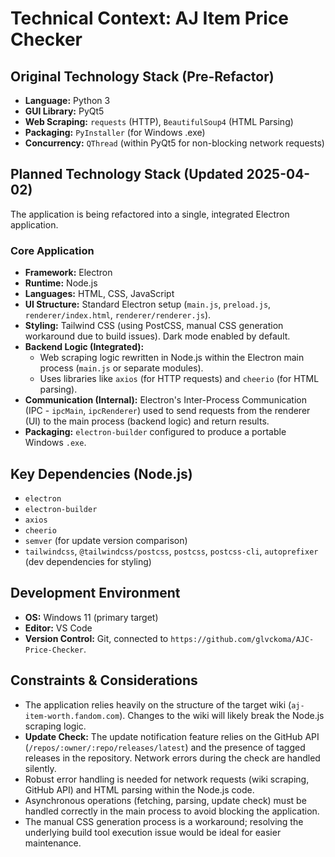 # Technical Context: AJ Item Price Checker

## Original Technology Stack (Pre-Refactor)

*   **Language:** Python 3
*   **GUI Library:** PyQt5
*   **Web Scraping:** `requests` (HTTP), `BeautifulSoup4` (HTML Parsing)
*   **Packaging:** `PyInstaller` (for Windows .exe)
*   **Concurrency:** `QThread` (within PyQt5 for non-blocking network requests)

## Planned Technology Stack (Updated 2025-04-02)

The application is being refactored into a single, integrated Electron application.

### Core Application

*   **Framework:** Electron
*   **Runtime:** Node.js
*   **Languages:** HTML, CSS, JavaScript
*   **UI Structure:** Standard Electron setup (`main.js`, `preload.js`, `renderer/index.html`, `renderer/renderer.js`).
*   **Styling:** Tailwind CSS (using PostCSS, manual CSS generation workaround due to build issues). Dark mode enabled by default.
*   **Backend Logic (Integrated):**
    *   Web scraping logic rewritten in Node.js within the Electron main process (`main.js` or separate modules).
    *   Uses libraries like `axios` (for HTTP requests) and `cheerio` (for HTML parsing).
*   **Communication (Internal):** Electron's Inter-Process Communication (IPC - `ipcMain`, `ipcRenderer`) used to send requests from the renderer (UI) to the main process (backend logic) and return results.
*   **Packaging:** `electron-builder` configured to produce a portable Windows `.exe`.

## Key Dependencies (Node.js)

*   `electron`
*   `electron-builder`
*   `axios`
*   `cheerio`
*   `semver` (for update version comparison)
*   `tailwindcss`, `@tailwindcss/postcss`, `postcss`, `postcss-cli`, `autoprefixer` (dev dependencies for styling)

## Development Environment

*   **OS:** Windows 11 (primary target)
*   **Editor:** VS Code
*   **Version Control:** Git, connected to `https://github.com/glvckoma/AJC-Price-Checker`.

## Constraints & Considerations

*   The application relies heavily on the structure of the target wiki (`aj-item-worth.fandom.com`). Changes to the wiki will likely break the Node.js scraping logic.
*   **Update Check:** The update notification feature relies on the GitHub API (`/repos/:owner/:repo/releases/latest`) and the presence of tagged releases in the repository. Network errors during the check are handled silently.
*   Robust error handling is needed for network requests (wiki scraping, GitHub API) and HTML parsing within the Node.js code.
*   Asynchronous operations (fetching, parsing, update check) must be handled correctly in the main process to avoid blocking the application.
*   The manual CSS generation process is a workaround; resolving the underlying build tool execution issue would be ideal for easier maintenance.
